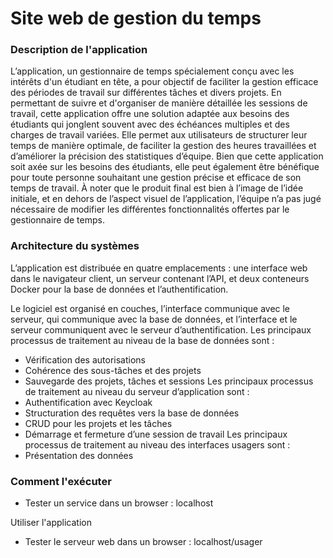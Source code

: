 Site web de gestion du temps
===================

### Description de l'application

L’application, un gestionnaire de temps spécialement conçu avec les intérêts d'un étudiant en tête, a pour objectif de faciliter la gestion efficace des périodes de travail sur différentes tâches et divers projets. En permettant de suivre et d'organiser de manière détaillée les sessions de travail, cette application offre une solution adaptée aux besoins des étudiants qui jonglent souvent avec des échéances multiples et des charges de travail variées. Elle permet aux utilisateurs de structurer leur temps de manière optimale, de faciliter la gestion des heures travaillées et d’améliorer la précision des statistiques d’équipe. Bien que cette application soit axée sur les besoins des étudiants, elle peut également être bénéfique pour toute personne souhaitant une gestion précise et efficace de son temps de travail. À noter que le produit final est bien à l’image de l’idée initiale, et en dehors de l’aspect visuel de l’application, l’équipe n’a pas jugé nécessaire de modifier les différentes fonctionnalités offertes par le gestionnaire de temps.

### Architecture du systèmes
L’application est distribuée en quatre emplacements : une interface web dans le navigateur client, un serveur contenant l’API, et deux conteneurs Docker pour la base de données et l’authentification.


Le logiciel est organisé en couches, l’interface communique avec le serveur, qui communique avec la base de données, et l’interface et le serveur communiquent avec le serveur d’authentification.
Les principaux processus de traitement au niveau de la base de données sont :
-	Vérification des autorisations
-	Cohérence des sous-tâches et des projets
-	Sauvegarde des projets, tâches et sessions
Les principaux processus de traitement au niveau du serveur d’application sont :
-	Authentification avec Keycloak
-	Structuration des requêtes vers la base de données
-	CRUD pour les projets et les tâches
-	Démarrage et fermeture d’une session de travail
Les principaux processus de traitement au niveau des interfaces usagers sont :
-	Présentation des données


### Comment l'exécuter
- Tester un service dans un browser : localhost

Utiliser l'application
- Tester le serveur web dans un browser : localhost/usager

